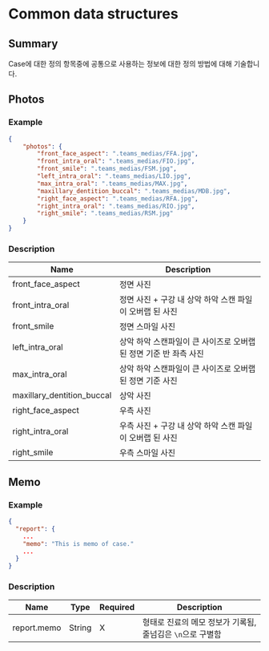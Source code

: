 # Common data structures

## Summary

Case에 대한 정의 항목중에 공통으로 사용하는 정보에 대한 정의 방법에 대해 기술합니다.

## Photos

### Example

```JSON
{
    "photos": {
        "front_face_aspect": ".teams_medias/FFA.jpg",
        "front_intra_oral": ".teams_medias/FIO.jpg",
        "front_smile": ".teams_medias/FSM.jpg",
        "left_intra_oral": ".teams_medias/LIO.jpg",
        "max_intra_oral": ".teams_medias/MAX.jpg",
        "maxillary_dentition_buccal": ".teams_medias/MDB.jpg",
        "right_face_aspect": ".teams_medias/RFA.jpg",
        "right_intra_oral": ".teams_medias/RIO.jpg",
        "right_smile": ".teams_medias/RSM.jpg"
    }
}
```

### Description
| Name | Description |
| -- | -- |
| front_face_aspect | 정면 사진 |
| front_intra_oral | 정면 사진 + 구강 내 상악 하악 스캔 파일이 오버랩 된 사진 |
| front_smile | 정면 스마일 사진 |
| left_intra_oral | 상악 하악 스캔파일이 큰 사이즈로 오버랩 된 정면 기준 반 좌측 사진 |
| max_intra_oral | 상악 하악 스캔파일이 큰 사이즈로 오버랩 된 정면 기준 사진 |
| maxillary_dentition_buccal | 상악 사진 |
| right_face_aspect | 우측 사진 |
| right_intra_oral | 우측 사진 + 구강 내 상악 하악 스캔 파일이 오버랩 된 사진 |
| right_smile | 우측 스마일 사진 |

## Memo

### Example

```JSON
{
  "report": {
    ...
    "memo": "This is memo of case."
    ...
  }
}
```

### Description
| Name | Type | Required | Description |
| -- | -- | -- | -- |
| report.memo | String | X | 형태로 진료의 메모 정보가 기록됨, 줄넘김은 ```\n```으로 구별함 |
